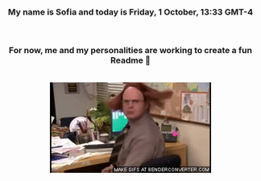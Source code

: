 


<div align="center">
<h3 >My name is Sofia and today is Friday, 1 October, 13:33 GMT-4</h3><br>
<h3 >For now, me and my personalities are working to create a fun Readme 👋
</h3><br>
<img src='img/dwight.gif' alt='working...'/>
</div>

